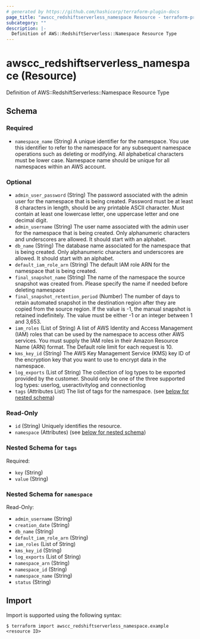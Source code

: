 ```yaml
---
# generated by https://github.com/hashicorp/terraform-plugin-docs
page_title: "awscc_redshiftserverless_namespace Resource - terraform-provider-awscc"
subcategory: ""
description: |-
  Definition of AWS::RedshiftServerless::Namespace Resource Type
---
```


# awscc_redshiftserverless_namespace (Resource)

Definition of AWS::RedshiftServerless::Namespace Resource Type



<!-- schema generated by tfplugindocs -->
## Schema

### Required

- `namespace_name` (String) A unique identifier for the namespace. You use this identifier to refer to the namespace for any subsequent namespace operations such as deleting or modifying. All alphabetical characters must be lower case. Namespace name should be unique for all namespaces within an AWS account.

### Optional

- `admin_user_password` (String) The password associated with the admin user for the namespace that is being created. Password must be at least 8 characters in length, should be any printable ASCII character. Must contain at least one lowercase letter, one uppercase letter and one decimal digit.
- `admin_username` (String) The user name associated with the admin user for the namespace that is being created. Only alphanumeric characters and underscores are allowed. It should start with an alphabet.
- `db_name` (String) The database name associated for the namespace that is being created. Only alphanumeric characters and underscores are allowed. It should start with an alphabet.
- `default_iam_role_arn` (String) The default IAM role ARN for the namespace that is being created.
- `final_snapshot_name` (String) The name of the namespace the source snapshot was created from. Please specify the name if needed before deleting namespace
- `final_snapshot_retention_period` (Number) The number of days to retain automated snapshot in the destination region after they are copied from the source region. If the value is -1, the manual snapshot is retained indefinitely. The value must be either -1 or an integer between 1 and 3,653.
- `iam_roles` (List of String) A list of AWS Identity and Access Management (IAM) roles that can be used by the namespace to access other AWS services. You must supply the IAM roles in their Amazon Resource Name (ARN) format. The Default role limit for each request is 10.
- `kms_key_id` (String) The AWS Key Management Service (KMS) key ID of the encryption key that you want to use to encrypt data in the namespace.
- `log_exports` (List of String) The collection of log types to be exported provided by the customer. Should only be one of the three supported log types: userlog, useractivitylog and connectionlog
- `tags` (Attributes List) The list of tags for the namespace. (see [below for nested schema](#nestedatt--tags))

### Read-Only

- `id` (String) Uniquely identifies the resource.
- `namespace` (Attributes) (see [below for nested schema](#nestedatt--namespace))

<a id="nestedatt--tags"></a>
### Nested Schema for `tags`

Required:

- `key` (String)
- `value` (String)


<a id="nestedatt--namespace"></a>
### Nested Schema for `namespace`

Read-Only:

- `admin_username` (String)
- `creation_date` (String)
- `db_name` (String)
- `default_iam_role_arn` (String)
- `iam_roles` (List of String)
- `kms_key_id` (String)
- `log_exports` (List of String)
- `namespace_arn` (String)
- `namespace_id` (String)
- `namespace_name` (String)
- `status` (String)

## Import

Import is supported using the following syntax:

```shell
$ terraform import awscc_redshiftserverless_namespace.example <resource ID>
```
